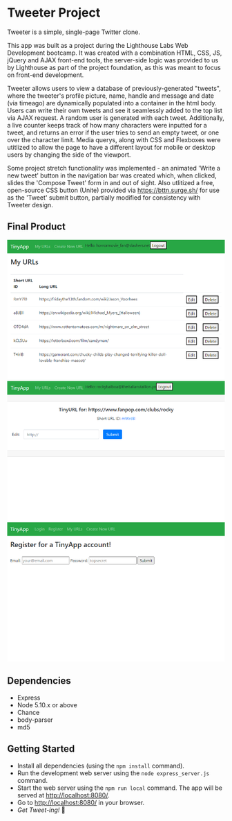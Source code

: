 # Tweeter Project

Tweeter is a simple, single-page Twitter clone.

This app was built as a project during the Lighthouse Labs Web Development bootcamp. It was created with a combination HTML, CSS, JS, jQuery and AJAX front-end tools, the server-side logic was provided to us by Lighthouse as part of the project foundation, as this was meant to focus on front-end development.

Tweeter allows users to view a database of previously-generated "tweets", where the tweeter's profile picture, name, handle and message and date (via timeago) are dynamically populated into a container in the html body. Users can write their own tweets and see it seamlessly added to the top list via AJAX request. A random user is generated with each tweet. Additionally, a live counter keeps track of how many characters were inputted for a tweet, and returns an error if the user tries to send an empty tweet, or one over the character limit. Media querys, along with CSS and Flexboxes were utitlized to allow the page to have a different layout for mobile or desktop users by changing the side of the viewport. 

Some project stretch functionality was implemented - an animated 'Write a new tweet' button in the navigation bar was created which, when clicked, slides the 'Compose Tweet' form in and out of sight. Also utlitized a free, open-source CSS button (Unite) provided via https://bttn.surge.sh/ for use as the 'Tweet' submit button, partially modified for consistency with Tweeter design.

## Final Product

!["Screenshort of URLs page"](https://github.com/JesseGiles/tinyapp/blob/master/docs/urls_page.png?raw=true)
!["Screenshot of TinyURL view/edit page"](https://github.com/JesseGiles/tinyapp/blob/master/docs/edit_tinyurl_page.png?raw=true)
!["Screenshot of registration page"](https://github.com/JesseGiles/tinyapp/blob/master/docs/register_page.png?raw=true)

## Dependencies

- Express
- Node 5.10.x or above
- Chance
- body-parser
- md5

## Getting Started

- Install all dependencies (using the `npm install` command).
- Run the development web server using the `node express_server.js` command.
- Start the web server using the `npm run local` command. The app will be served at <http://localhost:8080/>.
- Go to <http://localhost:8080/> in your browser.
- *Get Tweet-ing!* :zany_face:
